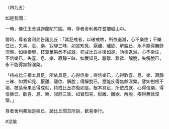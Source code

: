 （四九五）

如是我聞：

一時，佛住王舍城迦蘭陀竹園。時，尊者舍利弗在耆闍崛山中。

爾時，尊者舍利弗告諸比丘：「其犯戒者，以破戒故，所依退減，心不樂住；不樂住已，失喜、息、樂、寂靜三昧、如實知見、厭離、離欲、解脫已，永不能得無餘涅槃。如樹根壞，枝葉華果悉不成就，犯戒比丘亦復如是。功德退減，心不樂住，不信樂已，失喜、息、樂、寂靜三昧、如實知見、厭離、離欲、解脫，失解脫已，永不能得無餘涅槃。

「持戒比丘根本具足，所依具足，心得信樂；得信樂已，心得歡喜、息、樂、寂靜三昧、如實知見、厭離、離欲、解脫；得解脫已，悉能疾得無餘涅槃。譬如樹根不壞，枝葉華果悉得成就，持戒比丘亦復如是。根本具足，所依成就，心得信樂，得信樂已，歡喜、息、樂、寂靜三昧、如實知見、厭離、離欲、解脫，疾得無餘涅槃。」

尊者舍利弗說是經已，諸比丘聞其所說，歡喜奉行。





#涅槃
